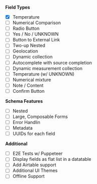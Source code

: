 **Field Types**

- [x] Temperature
- [ ] Numerical Comparison
- [ ] Radio Button
- [ ] Yes / No / UNKNOWN
- [ ] Button to External Link
- [ ] Two-up Nested
- [ ] Geolocation
- [ ] Dynamic collection
- [ ] Autocomplete with source completion
- [ ] Dynamic measurement collection
- [ ] Temperature (w/ UNKNOWN)
- [ ] Numerical mixture
- [ ] Note / Content
- [ ] Confirm Button

**Schema Features**

- [ ] Nested
- [ ] Large, Composable Forms
- [ ] Error Handlin
- [ ] Metadata
- [ ] UUIDs for each field

**Additional**

- [ ] E2E Tests w/ Puppeteer
- [ ] Display fields as flat list in a datatable
- [ ] Add Airtable support
- [ ] Additional UI Themes
- [ ] Offline Support
